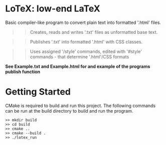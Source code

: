 # LoTeX: low-end LaTeX

Basic compiler-like program to convert plain text into formatted '.html' files.

>>Creates, reads and writes '.txt' files as unformatted base text.

>>Publishes '.txt' into formatted '.html' with CSS classes.

>>Uses assigned '/style' commands, edited with '#style' commands - that determine '.html'/CSS formats

__See Example.txt and Example.html for and example of the programs publish function__

# Getting Started

CMake is required to build and run this project. The following commands can be run at the build directory to build and run the program.

```
>> mkdir build
>> cd build
>> cmake ..
>> cmake --build .
>> ./lotex_run
```
